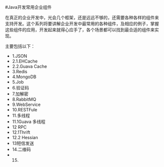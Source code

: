 #Java开发常用企业组件

在真正的企业开发中，光会几个框架，还是远远不够的，还需要各种各样的组件来支持开发。这个系列将要讲解企业开发中最常用的各种组件，及相应的例子，掌握这些组件的应用，开发起来就得心应手了，各个场景都可以找到最合适的组件来实现。

主要包括以下：
- 1.JSON
- 2.1.EHCache
- 2.2.Guava Cache
- 3.Redis
- 4.MongoDB
- 5.Job
- 6.验证码
- 7.加解密
- 8.RabbitMQ
- 9.WebService
- 10.RESTFule
- 11.多线程
- 11.1Guava 多线程
- 12 RPC
- 12.1Thrift
- 12.2 Hessian
- 13短信发送
- 14.二维码
- 15.